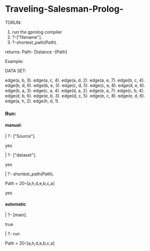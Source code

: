 # Traveling-Salesman-Prolog-

TORUN:
1.  run the gprolog compiler
2.  ?-["filename"].
3.  ?-shortest_path(Path).

returns: Path- Distance -[Path]

Example:

DATA SET:

edge(a, b, 3).
edge(a, c, 4).
edge(a, d, 2).
edge(a, e, 7).
edge(b, c, 4).
edge(b, d, 6).
edge(b, e, 3).
edge(c, d, 5).
edge(c, e, 8).
edge(d, e, 6).
edge(b, a, 3).
edge(c, a, 4).
edge(d, a, 2).
edge(e, a, 7).
edge(c, b, 4).
edge(d, b, 6).
edge(e, b, 3).
edge(d, c, 5).
edge(e, c, 8).
edge(e, d, 6).
edge(a, h, 2).
edge(h, d, 1).

### Run:

#### manual: 

| ?- ["Source"].

yes

| ?- ["dataset"].

yes


| ?- shortest_path(Path).

Path = 20-[a,h,d,e,b,c,a]

yes

#### automatic

| ?- [main].

true

| ?- run

 Path = 20-[a,h,d,e,b,c,a] 

